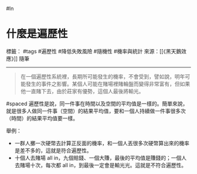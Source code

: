 #ln 
# 什麼是遍歷性
標籤： #tags #遍歷性 #降低失敗風險 #隨機性 #機率與統計
來源：[[《黑天鵝效應》]] 隨筆

---

> 在一個遍歷性系統裡，長期所可能發生的機率，不會受到，譬如說，明年可能發生的事件之影響。某個人可能在賭場裡賭輪盤而變得非常富有，但如果他一直賭下去，由於莊家有優勢，這個人最後將輸光。

#spaced
遍歷性是說，同一件事在時間以及空間的平均值是一樣的。簡單來說，就是很多人做同一件事（空間）的結果平均值，要和一個人持續做一件事很多次（時間）的結果平均值要一樣。

舉例：
- 一群人擲一次硬幣去計算正反面的機率，和一個人丟很多次硬幣算出來的機率是差不多的，這就是符合遍歷性。
- 十個人去賭場 all in，九個賠錢、一個大賺，最後的平均值是賺錢的；一個人去賭場十次，每次都 all in，到最後一定會是輸光光。這就是不符合遍歷性。

